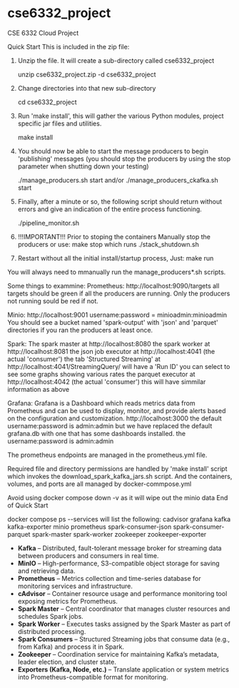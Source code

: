 # cse6332_project
CSE 6332 Cloud Project

Quick Start
This is included in the zip file:

1. Unzip the file.  It will create a sub-directory called cse6332_project   

	unzip cse6332_project.zip -d cse6332_project

2. Change directories into that new sub-directory

	cd cse6332_project

3. Run 'make install', this will gather the various Python modules, project specific jar files and utilities.

	make install

4. You should now be able to start the message producers to begin 'publishing' messages
(you should stop the producers by using the stop parameter when shutting down your testing)

	./manage_producers.sh start
		and/or
    ./manage_producers_ckafka.sh start

6. Finally, after a minute or so, the following script should return without errors and give an indication of the entire process functioning.

	./pipeline_monitor.sh
7. !!!IMPORTANT!!!
	Prior to stoping the containers
	Manually stop the producers or use:
	make stop
	which runs ./stack_shutdown.sh

8. Restart without all the initial install/startup process,
	Just: make run

You will always need to mmanually run the manage_producers*.sh scripts.


Some things to exammine:
Prometheus:
	http://localhost:9090/targets
	all targets should be green if all the producers are running. Only the producers not running
	sould be red if not.

Minio:
	http://localhost:9001
	username:password = minioadmin:minioadmin
	You should see a bucket named 'spark-output' with 'json' and 
	'parquet' directories if you ran the producers at least once.

Spark:
	The spark master at http://localhost:8080
	the spark worker at http://localhost:8081
	the json job executor at http://localhost:4041 (the actual 'consumer')
		the tab 'Structured Streaming' at http://localhost:4041/StreamingQuery/
		will have a 'Run ID' you can select to see some graphs showing various
		rates
	the parquet executor at http://localhost:4042  (the actual 'consumer')
		this will have simmilar information as above

Grafana:
	Grafana is a Dashboard which reads metrics data from Prometheus
	and can be used to display, monitor, and provide alerts based on 
	the configuration and customization.
	http://localhost:3000
	the default username:password is admin:admin but we have replaced the 
	default grafana.db with one that has some dashboards installed.
	the username:password is admin:admin

The prometheus endpoints are managed in the prometheus.yml file.

Required file and directory permissions are handled by 'make install' 
script which invokes the download_spark_kafka_jars.sh script. And 
the containers, volumes, and ports are all managed by docker-commpose.yml

Avoid using docker compose down -v as it will wipe out the minio data
End of Quick Start

docker compose ps --services will list the following:
  cadvisor
  grafana
  kafka
  kafka-exporter
  minio
  prometheus
  spark-consumer-json
  spark-consumer-parquet
  spark-master
  spark-worker
  zookeeper
  zookeeper-exporter

- **Kafka** – Distributed, fault-tolerant message broker for streaming data between producers and consumers in real time.
- **MinIO** – High-performance, S3-compatible object storage for saving and retrieving data.
- **Prometheus** – Metrics collection and time-series database for monitoring services and infrastructure.
- **cAdvisor** – Container resource usage and performance monitoring tool exposing metrics for Prometheus.
- **Spark Master** – Central coordinator that manages cluster resources and schedules Spark jobs.
- **Spark Worker** – Executes tasks assigned by the Spark Master as part of distributed processing.
- **Spark Consumers** – Structured Streaming jobs that consume data (e.g., from Kafka) and process it in Spark.
- **Zookeeper** – Coordination service for maintaining Kafka’s metadata, leader election, and cluster state.
- **Exporters (Kafka, Node, etc.)** – Translate application or system metrics into Prometheus-compatible format for monitoring.

